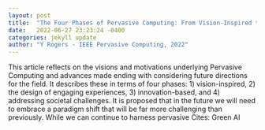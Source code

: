 ```yaml
---
layout: post
title:  "The Four Phases of Pervasive Computing: From Vision-Inspired to Societal-Challenged"
date:   2022-06-27 23:23:24 -0400
categories: jekyll update
author: "Y Rogers - IEEE Pervasive Computing, 2022"
---
```

This article reflects on the visions and motivations underlying Pervasive Computing and advances made ending with considering future directions for the field. It describes these in terms of four phases: 1) vision-inspired, 2) the design of engaging experiences, 3) innovation-based, and 4) addressing societal challenges. It is proposed that in the future we will need to embrace a paradigm shift that will be far more challenging than previously. While we can continue to harness pervasive 
Cites: Green AI